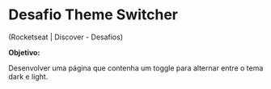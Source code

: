 # Desafio Theme Switcher

(Rocketseat | Discover - Desafios)<br>

**Objetivo:**

Desenvolver uma página que contenha um toggle para alternar entre o tema dark e light.
